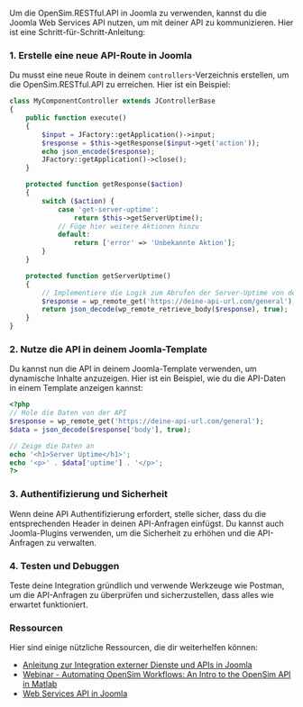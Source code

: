 Um die OpenSim.RESTful.API in Joomla zu verwenden, kannst du die Joomla Web Services API nutzen, um mit deiner API zu kommunizieren. Hier ist eine Schritt-für-Schritt-Anleitung:

### 1. **Erstelle eine neue API-Route in Joomla**

Du musst eine neue Route in deinem `controllers`-Verzeichnis erstellen, um die OpenSim.RESTful.API zu erreichen. Hier ist ein Beispiel:

```php
class MyComponentController extends JControllerBase
{
    public function execute()
    {
        $input = JFactory::getApplication()->input;
        $response = $this->getResponse($input->get('action'));
        echo json_encode($response);
        JFactory::getApplication()->close();
    }

    protected function getResponse($action)
    {
        switch ($action) {
            case 'get-server-uptime':
                return $this->getServerUptime();
            // Füge hier weitere Aktionen hinzu
            default:
                return ['error' => 'Unbekannte Aktion'];
        }
    }

    protected function getServerUptime()
    {
        // Implementiere die Logik zum Abrufen der Server-Uptime von der OpenSim.RESTful.API
        $response = wp_remote_get('https://deine-api-url.com/general');
        return json_decode(wp_remote_retrieve_body($response), true);
    }
}
```

### 2. **Nutze die API in deinem Joomla-Template**

Du kannst nun die API in deinem Joomla-Template verwenden, um dynamische Inhalte anzuzeigen. Hier ist ein Beispiel, wie du die API-Daten in einem Template anzeigen kannst:

```php
<?php
// Hole die Daten von der API
$response = wp_remote_get('https://deine-api-url.com/general');
$data = json_decode($response['body'], true);

// Zeige die Daten an
echo '<h1>Server Uptime</h1>';
echo '<p>' . $data['uptime'] . '</p>';
?>
```

### 3. **Authentifizierung und Sicherheit**

Wenn deine API Authentifizierung erfordert, stelle sicher, dass du die entsprechenden Header in deinen API-Anfragen einfügst. Du kannst auch Joomla-Plugins verwenden, um die Sicherheit zu erhöhen und die API-Anfragen zu verwalten.

### 4. **Testen und Debuggen**

Teste deine Integration gründlich und verwende Werkzeuge wie Postman, um die API-Anfragen zu überprüfen und sicherzustellen, dass alles wie erwartet funktioniert.

### Ressourcen

Hier sind einige nützliche Ressourcen, die dir weiterhelfen können:
- [Anleitung zur Integration externer Dienste und APIs in Joomla](https://forum.joomla.org/viewtopic.php?t=903302)
- [Webinar - Automating OpenSim Workflows: An Intro to the OpenSim API in Matlab](https://www.youtube.com/watch?v=CPx0JzxIBKc)
- [Web Services API in Joomla](https://www.youtube.com/watch?v=lT9qodsvfZg)

